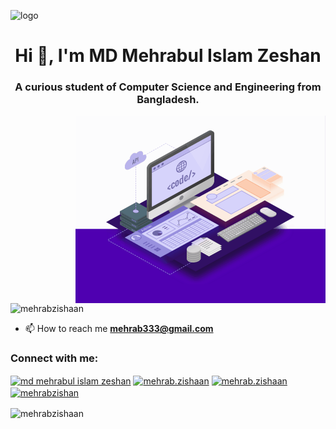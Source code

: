 ![logo](https://github.com/MehrabZishaan/MehrabZishaan/blob/main/work_place_banner.gif)
<h1 align="center">Hi 👋, I'm MD Mehrabul Islam Zeshan</h1>
<h3 align="center">A curious student of Computer Science and Engineering from Bangladesh.</h3>
<img align="right" alt="coding" width="400" src="https://github.com/MehrabZishaan/MehrabZishaan/blob/main/coding_work.gif">
<p align="left"> <img src="https://komarev.com/ghpvc/?username=mehrabzishaan&label=Profile%20views&color=0e75b6&style=flat" alt="mehrabzishaan" /> </p>

- 📫 How to reach me **mehrab333@gmail.com**

<h3 align="left">Connect with me:</h3>
<p align="left">
<a href="https://linkedin.com/in/md mehrabul islam zeshan" target="blank"><img align="center" src="https://raw.githubusercontent.com/rahuldkjain/github-profile-readme-generator/master/src/images/icons/Social/linked-in-alt.svg" alt="md mehrabul islam zeshan" height="30" width="40" /></a>
<a href="https://fb.com/mehrab.zishaan" target="blank"><img align="center" src="https://raw.githubusercontent.com/rahuldkjain/github-profile-readme-generator/master/src/images/icons/Social/facebook.svg" alt="mehrab.zishaan" height="30" width="40" /></a>
<a href="https://instagram.com/mehrab.zishaan" target="blank"><img align="center" src="https://raw.githubusercontent.com/rahuldkjain/github-profile-readme-generator/master/src/images/icons/Social/instagram.svg" alt="mehrab.zishaan" height="30" width="40" /></a>
<a href="https://www.leetcode.com/mehrabzishan" target="blank"><img align="center" src="https://raw.githubusercontent.com/rahuldkjain/github-profile-readme-generator/master/src/images/icons/Social/leet-code.svg" alt="mehrabzishan" height="30" width="40" /></a>
</p>



<p><img align="center" src="https://github-readme-streak-stats.herokuapp.com/?user=mehrabzishaan&" alt="mehrabzishaan" /></p>

